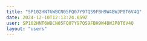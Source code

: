 ```yaml
---
title: "SP102HNT6WBCN05FQ07Y97QS9FBH9W4BWJP8T6V4Q"
date: 2024-12-10T12:13:24.659Z
user: SP102HNT6WBCN05FQ07Y97QS9FBH9W4BWJP8T6V4Q
layout: "users"
---
```

    